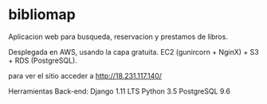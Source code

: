 # bibliomap
Aplicacion web para busqueda, reservacion y prestamos de libros.

Desplegada en AWS, usando la capa gratuita. EC2 (gunircorn + NginX) + S3 + RDS (PostgreSQL).

para ver el sitio acceder a http://18.231.117.140/

Herramientas Back-end:
Django 1.11 LTS
Python 3.5
PostgreSQL 9.6
